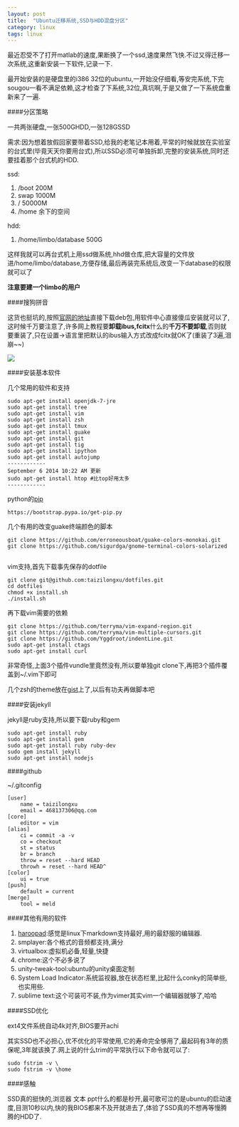 ```yaml
---
layout: post
title:  "Ubuntu迁移系统,SSD与HDD混盘分区"
category: linux
tags: linux
---
```


最近忍受不了打开matlab的速度,果断换了一个ssd,速度果然飞快.不过又得迁移一次系统,这重新安装一下软件,记录一下.

最开始安装的是硬盘里的i386 32位的ubuntu,一开始没仔细看,等安完系统,下完sougou一看不满足依赖,这才检查了下系统,32位,真坑啊,于是又做了一下系统盘重新来了一遍.

####分区策略

一共两张硬盘,一张500GHDD,一张128GSSD

需求:因为想着放假回家要带着SSD,给我的老笔记本用着,平常的时候就放在实验室的台式里(毕竟天天你要用台式),所以SSD必须可单独拆卸,完整的安装系统,同时还要挂着那个台式机的HDD.

ssd:

1. /boot 200M
2. swap 1000M
3. / 50000M
4. /home 余下的空间

hdd:

1. /home/limbo/database 500G

这样我就可以再台式机上用ssd做系统,hhd做仓库,把大容量的文件放进/home/limbo/database,方便存储,最后再装完系统后,改变一下database的权限就可以了

**注意要建一个limbo的用户**

####搜狗拼音

这货也挺坑的,按照[官网的地址](http://pinyin.sogou.com/linux/)直接下载deb包,用软件中心直接傻瓜安装就可以了,这时候千万要注意了,许多网上教程要**卸载ibus,fcitx**什么的**千万不要卸载**,否则就要重装了,只在设置->语言里把默认的ibus输入方式改成fcitx就OK了(重装了3遍,泪崩~~)

![](https://raw.githubusercontent.com/taizilongxu/taizilongxu.github.io/master/img/2014-08-27%2018:48:25%20%E7%9A%84%E5%B1%8F%E5%B9%95%E6%88%AA%E5%9B%BE.png)

####安装基本软件

几个常用的软件和支持

```
sudo apt-get install openjdk-7-jre
sudo apt-get install tree
sudo apt-get install vim
sudo apt-get install zsh
sudo apt-get install tmux
sudo apt-get install guake
sudo apt-get install git
sudo apt-get install tig
sudo apt-get install ipython
sudo apt-get install autojump
------------
September 6 2014 10:22 AM 更新
sudo apt-get install htop #比top好用太多
------------
```

python的[pip](https://bootstrap.pypa.io/get-pip.py)

```
https://bootstrap.pypa.io/get-pip.py
```

几个有用的改变guake终端颜色的脚本

```
git clone https://github.com/erroneousboat/guake-colors-monokai.git
git clone https://github.com/sigurdga/gnome-terminal-colors-solarized


```

vim支持,首先下载事先保存的dotfile



```
git clone git@github.com:taizilongxu/dotfiles.git
cd dotfiles
chmod +x install.sh
./install.sh
```
再下载vim需要的依赖

```
git clone https://github.com/terryma/vim-expand-region.git
git clone https://github.com/terryma/vim-multiple-cursors.git
git clone https://github.com/Yggdroot/indentLine.git
sudo apt-get install ctags
sudo apt-get install curl
```

非常奇怪,上面3个插件vundle里竟然没有,所以要单独git clone下,再把3个插件覆盖到~/.vim下即可

几个zsh的theme放在[gist](https://gist.github.com/taizilongxu/f8881c4ff61fbf702641)上了,以后有功夫再做脚本吧

####安装jekyll

jekyll是ruby支持,所以要下载ruby和gem

```
sudo apt-get install ruby
sudo apt-get install gem
sudo apt-get install ruby ruby-dev
sudo gem install jekyll
sudo apt-get install nodejs
```

####github

~/.gitconfig

```
[user]
    name = taizilongxu
    email = 468137306@qq.com
[core]
    editor = vim
[alias]
    ci = commit -a -v
    co = checkout
    st = status
    br = branch
    throw = reset --hard HEAD
    throwh = reset --hard HEAD^
[color]
    ui = true
[push]
    default = current
[merge]
    tool = meld
```

####其他有用的软件

1. [haroopad](http://pad.haroopress.com/):感觉是linux下markdown支持最好,用的最舒服的编辑器.
2. smplayer:各个格式的音频都支持,满分
3. virtualbox:虚拟机必备,轻量,快捷
4. chrome:这个不必多说了
5. unity-tweak-tool:ubuntu的unity桌面定制
6. System Load Indicator:系统监视器,放在状态栏里,比起什么conky的简单些,也实用些.
7. sublime text:这个可装可不装,作为vimer其实vim一个编辑器就够了,哈哈

####SSD优化

ext4文件系统自动4k对齐,BIOS要开achi

其实SSD也不必担心,优不优化的平常使用,它的寿命完全够用了,最起码有3年的质保呢,3年就该换了.网上说的什么trim的平常执行以下命令就可以了:

```
sudo fstrim -v \
sudo fstrim -v \home
```

####感触

SSD真的挺快的,浏览器 文本 ppt什么的都是秒开,最可歌可泣的是ubuntu的启动速度,目测10秒以内,快的我BIOS都来不及开就进去了,体验了SSD真的不想再等慢腾腾的HDD了.
